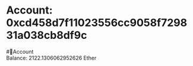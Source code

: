 
Account: 0xcd458d7f11023556cc9058f729831a038cb8df9c
===================================================
  
#📜Account  
Balance: 2122.1306062952626 Ether